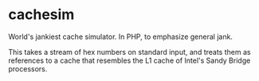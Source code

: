 cachesim
========

World's jankiest cache simulator. In PHP, to emphasize general jank.

This takes a stream of hex numbers on standard input, and treats them as
references to a cache that resembles the L1 cache of Intel's Sandy Bridge
processors.
